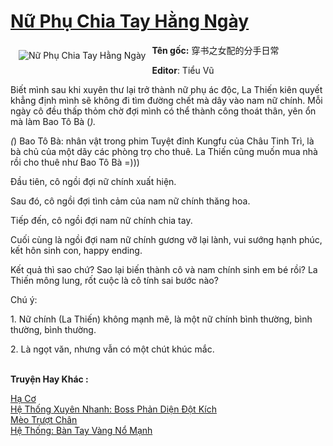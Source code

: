 <a href="https://utruyen.com/nu-phu-chia-tay-hang-ngay/19339/" title="Nữ Phụ Chia Tay Hằng Ngày"><h1>Nữ Phụ Chia Tay Hằng Ngày</h1></a><div style="display:table"><img align="right" style="float: left; padding: 10px;" src="https://utruyen.com/images/story/200x260/nu-phu-chia-tay-hang-ngay.jpg" alt="Nữ Phụ Chia Tay Hằng Ngày"><b>Tên gốc:</b> 穿书之女配的分手日常<p></p><b>Editor</b>: Tiểu Vũ<p></p>Biết mình sau khi xuyên thư lại trở thành nữ phụ ác độc, La Thiến kiên quyết khẳng định mình sẽ không đi tìm đường chết mà dây vào nam nữ chính. Mỗi ngày cô đều thấp thỏm chờ đợi mình có thể thành công thoát thân, yên ổn mà làm Bao Tô Bà (*).<p></p>(*) Bao Tô Bà: nhân vật trong phim Tuyệt đỉnh Kungfu của Châu Tinh Trì, là bà chủ của một dãy các phòng trọ cho thuê. La Thiến cũng muốn mua nhà rồi cho thuê như Bao Tô Bà =)))<p></p>Đầu tiên, cô ngồi đợi nữ chính xuất hiện.<p></p>Sau đó, cô ngồi đợi tình cảm của nam nữ chính thăng hoa.<p></p>Tiếp đến, cô ngồi đợi nam nữ chính chia tay.<p></p>Cuối cùng là ngồi đợi nam nữ chính gương vỡ lại lành, vui sướng hạnh phúc, kết hôn sinh con, happy ending.<p></p>Kết quả thì sao chứ? Sao lại biến thành cô và nam chính sinh em bé rồi? La Thiến mông lung, rốt cuộc là cô tính sai bước nào?<p></p>Chú ý:<p></p>1. Nữ chính (La Thiến) không mạnh mẽ, là một nữ chính bình thường, bình thường, bình thường.<p></p>2. Là ngọt văn, nhưng vẫn có một chút khúc mắc.</div><p><br><b>Truyện Hay Khác :</b></p><a href="https://utruyen.com/ha-co/22082/" alt="Hạ Cơ">Hạ Cơ</a><br/><a href="https://github.com/quanluxury/truyenhot/tree/master/truyenhay/17449/" alt="Hệ Thống Xuyên Nhanh: Boss Phản Diện Đột Kích">Hệ Thống Xuyên Nhanh: Boss Phản Diện Đột Kích</a><br/><a href="https://github.com/quanluxury/ngontinh_sac/tree/master/truyenhay/22588/" alt="Mèo Trượt Chân">Mèo Trượt Chân</a><br/><a href="https://www.pinterest.com/pin/643874077960321644/" alt="Hệ Thống: Bàn Tay Vàng Nổ Mạnh">Hệ Thống: Bàn Tay Vàng Nổ Mạnh</a><br/>
